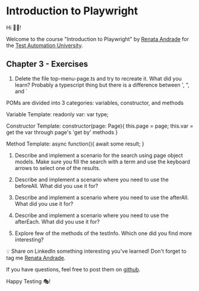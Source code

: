 # Introduction to Playwright

Hi 👋🏽!

Welcome to the course "Introduction to Playwright" by [Renata Andrade](https://testingwithrenata.com/) for the [Test Automation University](https://testautomationu.applitools.com/).

## Chapter 3 - Exercises

1. Delete the file top-menu-page.ts and try to recreate it. What did you learn?
Probably a typescript thing but there is a difference between ', ", and `

POMs are divided into 3 categories: variables, constructor, and methods

Variable Template:
readonly var: var type;

Constructor Template:
constructor(page: Page){
    this.page = page;
    this.var = get the var through page's 'get by' methods
}

Method Template:
async function(){
    await some result;
}

1. Describe and implement a scenario for the search using page object models. Make sure you fill the search with a term and use the keyboard arrows to select one of the results. 

1. Describe and implement a scenario where you need to use the beforeAll. What did you use it for?

1. Describe and implement a scenario where you need to use the afterAll. What did you use it for?

1. Describe and implement a scenario where you need to use the afterEach. What did you use it for?

1. Explore few of the methods of the testInfo. Which one did you find more interesting?


💡 Share on LinkedIn something interesting you've learned! Don't forget to tag me [Renata Andrade](https://www.linkedin.com/in/raptatinha/).

If you have questions, feel free to post them on [github](https://github.com/raptatinha/tau-introduction-to-playwright/issues).

Happy Testing 🎭!